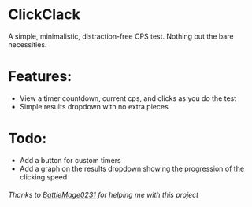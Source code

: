 # ClickClack
A simple, minimalistic, distraction-free CPS test. Nothing but the bare necessities.

# Features:
- View a timer countdown, current cps, and clicks as you do the test
- Simple results dropdown with no extra pieces

# Todo:
- Add a button for custom timers
- Add a graph on the results dropdown showing the progression of the clicking speed

###### Thanks to [BattleMage0231](https://github.com/BattleMage0231) for helping me with this project
